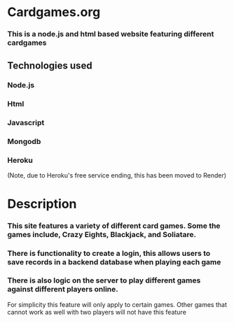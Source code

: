 # Cardgames.org

### This is a node.js and html based website featuring different cardgames

## Technologies used

### Node.js

### Html

### Javascript

### Mongodb

### Heroku

(Note, due to Heroku's free service ending, this has been moved to Render)

# Description

### This site features a variety of different card games. Some the games include, Crazy Eights, Blackjack, and Soliatare.

### There is functionality to create a login, this allows users to save records in a backend database when playing each game

### There is also logic on the server to play different games against different players online.

For simplicity this feature will only apply to certain games. Other games that cannot work as well with two players will not have this feature
